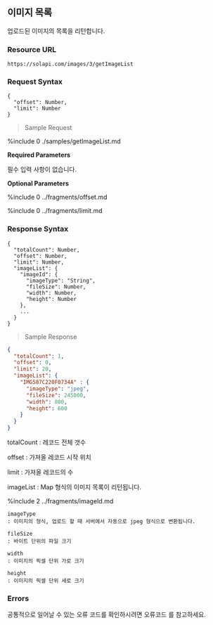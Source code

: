 ## 이미지 목록

업로드된 이미지의 목록을 리턴합니다.

### Resource URL

`https://solapi.com/images/3/getImageList`

### Request Syntax

```syntax
{
  "offset": Number,
  "limit": Number
}
```

> Sample Request

%include 0 ./samples/getImageList.md

**Required Parameters**

필수 입력 사항이 없습니다.

**Optional Parameters**

%include 0 ../fragments/offset.md

%include 0 ../fragments/limit.md

### Response Syntax

```syntax
{
  "totalCount": Number,
  "offset": Number,
  "limit": Number,
  "imageList": {
    "imageId": {
      "imageType": "String",
      "fileSize": Number,
      "width": Number,
      "height": Number
    },
    ...
  }
}
```

> Sample Response

```json
{
  "totalCount": 1,
  "offset": 0,
  "limit": 20,
  "imageList": {
    "IMG587C220F0734A" : {
      "imageType": "jpeg",
      "fileSize": 245000,
      "width": 800,
      "height": 600
    }
  }
}
```

totalCount
: 레코드 전체 갯수

offset
: 가져올 레코드 시작 위치

limit
: 가져올 레코드의 수

imageList
: Map 형식의 이미지 목록이 리턴됩니다.

%include 2 ../fragments/imageId.md

    imageType
    : 이미지의 형식, 업로드 할 때 서버에서 자동으로 jpeg 형식으로 변환됩니다.

    fileSize
    : 바이트 단위의 파일 크기

    width
    : 이미지의 픽셀 단위 가로 크기

    height
    : 이미지의 픽셀 단위 세로 크기

### Errors

공통적으로 일어날 수 있는 오류 코드를 확인하시려면 오류코드 를 참고하세요.

